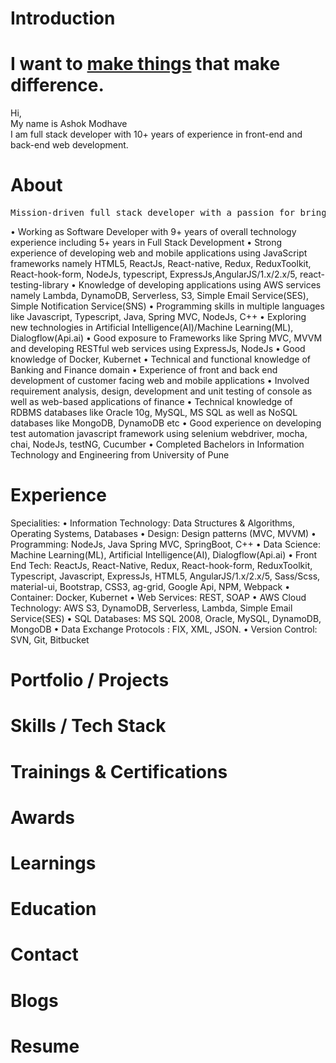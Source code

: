 # Introduction

<h1>I want to <u>make things</u> that make difference.</h1>

Hi, <br />
My name is Ashok Modhave<br />
I am full stack developer with 10+ years of experience in front-end and back-end web development.

# About

<pre>Mission-driven full stack developer with a passion for bringing digital visions to life, crafting modern, innovative and reliable web and mobile applications.</pre>
<p>
• Working as Software Developer with 9+ years of overall technology experience including 5+ years in Full Stack Development
• Strong experience of developing web and mobile applications using JavaScript frameworks namely HTML5, ReactJs, React-native, Redux, ReduxToolkit, React-hook-form, NodeJs, typescript, ExpressJs,AngularJS/1.x/2.x/5, react-testing-library
• Knowledge of developing applications using AWS services namely Lambda, DynamoDB, Serverless, S3, Simple Email Service(SES), Simple Notification Service(SNS)
• Programming skills in multiple languages like Javascript, Typescript, Java, Spring MVC, NodeJs, C++
• Exploring new technologies in Artificial Intelligence(AI)/Machine Learning(ML), Dialogflow(Api.ai)
• Good exposure to Frameworks like Spring MVC, MVVM and developing RESTful web services using ExpressJs, NodeJs
• Good knowledge of Docker, Kubernet
• Technical and functional knowledge of Banking and Finance domain
• Experience of front and back end development of customer facing web and mobile applications
• Involved requirement analysis, design, development and unit testing of console as well as web-based applications of finance
• Technical knowledge of RDBMS databases like Oracle 10g, MySQL, MS SQL as well as NoSQL databases like MongoDB, DynamoDB etc
• Good experience on developing test automation javascript framework using selenium webdriver, mocha, chai, NodeJs, testNG, Cucumber
• Completed Bachelors in Information Technology and Engineering from University of Pune
</p>

# Experience

Specialities:
• Information Technology: Data Structures & Algorithms, Operating Systems, Databases
• Design: Design patterns (MVC, MVVM)
• Programming: NodeJs, Java Spring MVC, SpringBoot, C++
• Data Science: Machine Learning(ML), Artificial Intelligence(AI), Dialogflow(Api.ai)
• Front End Tech: ReactJs, React-Native, Redux, React-hook-form, ReduxToolkit, Typescript, Javascript, ExpressJs, HTML5, AngularJS/1.x/2.x/5, Sass/Scss, material-ui, Bootstrap, CSS3, ag-grid, Google Api, NPM, Webpack
• Container: Docker, Kubernet
• Web Services: REST, SOAP
• AWS Cloud Technology: AWS S3, DynamoDB, Serverless, Lambda, Simple Email Service(SES)
• SQL Databases: MS SQL 2008, Oracle, MySQL, DynamoDB, MongoDB
• Data Exchange Protocols : FIX, XML, JSON.
• Version Control: SVN, Git, Bitbucket

# Portfolio / Projects

# Skills / Tech Stack

# Trainings & Certifications

# Awards

# Learnings

# Education

# Contact

# Blogs

# Resume
